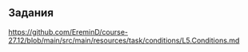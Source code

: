 ## Задания

https://github.com/EreminD/course-27.12/blob/main/src/main/resources/task/conditions/L5.Conditions.md